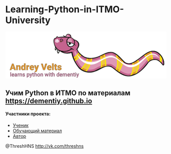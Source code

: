 # Learning-Python-in-ITMO-University

![Title](1.png)

## Учим Python в ИТМО по материалам https://dementiy.github.io

#### Участники проекта:
- [Ученик](https://github.com/ThreshHNS)
- [Обучающий материал](https://dementiy.github.io/practice/)
- [Автор](https://vk.com/id817934)

@ThreshHNS http://vk.com/threshns

